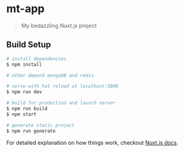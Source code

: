 # mt-app

> My bedazzling Nuxt.js project

## Build Setup

``` bash
# install dependencies
$ npm install

# other depend mongoDB and redis

# serve with hot reload at localhost:3000
$ npm run dev

# build for production and launch server
$ npm run build
$ npm start

# generate static project
$ npm run generate
```

For detailed explanation on how things work, checkout [Nuxt.js docs](https://nuxtjs.org).
